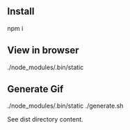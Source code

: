 ## Install

npm i

## View in browser

./node_modules/.bin/static

## Generate Gif

./node_modules/.bin/static
./generate.sh

See dist directory content.
